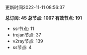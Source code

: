 更新时间2022-11-11 08:56:37

**总订阅: 45**
**总节点: 1067**
**有效节点: 191**
- ssr节点: 11
- trojan节点: 37
- v2ray节点: 139
- ss节点: 4
